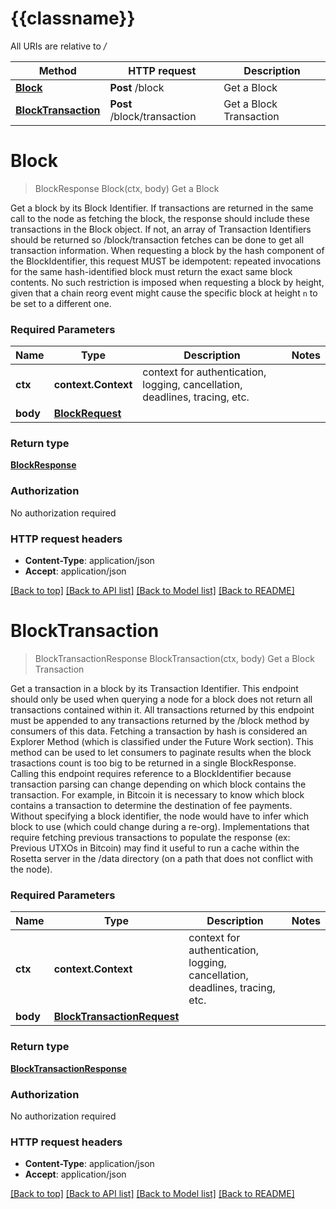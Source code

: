 # {{classname}}

All URIs are relative to */*

Method | HTTP request | Description
------------- | ------------- | -------------
[**Block**](BlockApi.md#Block) | **Post** /block | Get a Block
[**BlockTransaction**](BlockApi.md#BlockTransaction) | **Post** /block/transaction | Get a Block Transaction

# **Block**
> BlockResponse Block(ctx, body)
Get a Block

Get a block by its Block Identifier. If transactions are returned in the same call to the node as fetching the block, the response should include these transactions in the Block object. If not, an array of Transaction Identifiers should be returned so /block/transaction fetches can be done to get all transaction information. When requesting a block by the hash component of the BlockIdentifier, this request MUST be idempotent: repeated invocations for the same hash-identified block must return the exact same block contents. No such restriction is imposed when requesting a block by height, given that a chain reorg event might cause the specific block at height `n` to be set to a different one.

### Required Parameters

Name | Type | Description  | Notes
------------- | ------------- | ------------- | -------------
 **ctx** | **context.Context** | context for authentication, logging, cancellation, deadlines, tracing, etc.
  **body** | [**BlockRequest**](BlockRequest.md)|  | 

### Return type

[**BlockResponse**](BlockResponse.md)

### Authorization

No authorization required

### HTTP request headers

 - **Content-Type**: application/json
 - **Accept**: application/json

[[Back to top]](#) [[Back to API list]](../README.md#documentation-for-api-endpoints) [[Back to Model list]](../README.md#documentation-for-models) [[Back to README]](../README.md)

# **BlockTransaction**
> BlockTransactionResponse BlockTransaction(ctx, body)
Get a Block Transaction

Get a transaction in a block by its Transaction Identifier. This endpoint should only be used when querying a node for a block does not return all transactions contained within it. All transactions returned by this endpoint must be appended to any transactions returned by the /block method by consumers of this data. Fetching a transaction by hash is considered an Explorer Method (which is classified under the Future Work section). This method can be used to let consumers to paginate results when the  block trasactions count is too big to be returned in a single BlockResponse. Calling this endpoint requires reference to a BlockIdentifier because transaction parsing can change depending on which block contains the transaction. For example, in Bitcoin it is necessary to know which block contains a transaction to determine the destination of fee payments. Without specifying a block identifier, the node would have to infer which block to use (which could change during a re-org). Implementations that require fetching previous transactions to populate the response (ex: Previous UTXOs in Bitcoin) may find it useful to run a cache within the Rosetta server in the /data directory (on a path that does not conflict with the node).

### Required Parameters

Name | Type | Description  | Notes
------------- | ------------- | ------------- | -------------
 **ctx** | **context.Context** | context for authentication, logging, cancellation, deadlines, tracing, etc.
  **body** | [**BlockTransactionRequest**](BlockTransactionRequest.md)|  | 

### Return type

[**BlockTransactionResponse**](BlockTransactionResponse.md)

### Authorization

No authorization required

### HTTP request headers

 - **Content-Type**: application/json
 - **Accept**: application/json

[[Back to top]](#) [[Back to API list]](../README.md#documentation-for-api-endpoints) [[Back to Model list]](../README.md#documentation-for-models) [[Back to README]](../README.md)

